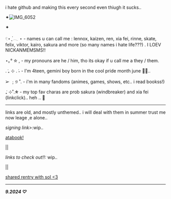 i hate github and making this every second even thiugh it sucks..


✦![IMG_6052](https://github.com/user-attachments/assets/29e25e34-a795-4ff4-83f8-1251c3089c74)

✦


𓏲⋆ ִֶָ ๋𓂃 ⋆ - names u can call me : lennox, kaizen, ren, xia fei, rinne, skate, felix, viktor, kairo, sakura and more (so many names i hate life???) . I LOEV NICKANMEMSMS!!

⋆｡° ✮ , - my pronouns are he / him, tho its okay if u call me a they / them.

. ݁₊ ⊹ . ݁˖ - I'm 4teen, gemini boy born in the cool pride month june 🥶🥶..

➢ ﹔୭ ˚. - i'm in many fandoms (animes, games, shows, etc.. i read bookss!)

 ݁₊ ⊹˚.✮ - my top fav charas are prob sakura (windbreaker) and xia fei (linkclick).. heh .. 🦄


----


links are old, and mostly unthemed.. i will deal with them in summer trust me now leage ,e alone..


*signing link>*:wip..

 [atabook!](https://callmeyourangel.atabook.org/)
 
|| 


*links to check out!!\:*
wip..

||

[shared rentry with sol <3](https://rentry.co/sharedbetweengays)



---

***9.2024 ♡***
